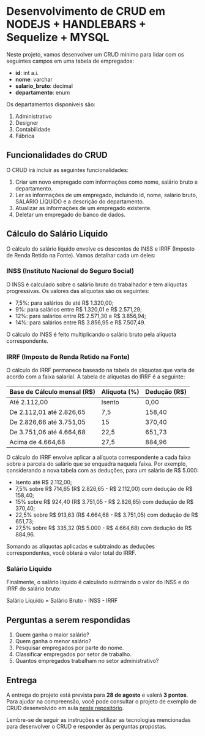 # Desenvolvimento de CRUD em NODEJS + HANDLEBARS + Sequelize + MYSQL

Neste projeto, vamos desenvolver um CRUD mínimo para lidar com os seguintes campos em uma tabela de empregados:

- **id**: int a.i.
- **nome**: varchar
- **salario_bruto**: decimal
- **departamento**: enum

Os departamentos disponíveis são:
1. Administrativo
2. Designer
3. Contabilidade
4. Fábrica

## Funcionalidades do CRUD

O CRUD irá incluir as seguintes funcionalidades:

1. Criar um novo empregado com informações como nome, salário bruto e departamento.
2. Ler as informações de um empregado, incluindo id, nome, salário bruto, SALÁRIO LÍQUIDO e a descrição do departamento.
3. Atualizar as informações de um empregado existente.
4. Deletar um empregado do banco de dados.

## Cálculo do Salário Líquido

O cálculo do salário líquido envolve os descontos de INSS e IRRF (Imposto de Renda Retido na Fonte). Vamos detalhar cada um deles:

### INSS (Instituto Nacional do Seguro Social)

O INSS é calculado sobre o salário bruto do trabalhador e tem alíquotas progressivas. Os valores das alíquotas são os seguintes:

- 7,5%: para salários de até R$ 1.320,00;
- 9%: para salários entre R$ 1.320,01 e R$ 2.571,29;
- 12%: para salários entre R$ 2.571,30 e R$ 3.856,94;
- 14%: para salários entre R$ 3.856,95 e R$ 7.507,49.

O cálculo do INSS é feito multiplicando o salário bruto pela alíquota correspondente.

### IRRF (Imposto de Renda Retido na Fonte)

O cálculo do IRRF permanece baseado na tabela de alíquotas que varia de acordo com a faixa salarial. A tabela de alíquotas do IRRF é a seguinte:

| Base de Cálculo mensal (R$) | Alíquota (%) | Dedução (R$) |
|-----------------------------|--------------|--------------|
| Até 2.112,00                | Isento       | 0,00         |
| De 2.112,01 até 2.826,65    | 7,5          | 158,40       |
| De 2.826,66 até 3.751,05    | 15           | 370,40       |
| De 3.751,06 até 4.664,68    | 22,5         | 651,73       |
| Acima de 4.664,68           | 27,5         | 884,96       |

O cálculo do IRRF envolve aplicar a alíquota correspondente a cada faixa sobre a parcela do salário que se enquadra naquela faixa. Por exemplo, considerando a nova tabela com as deduções, para um salário de R$ 5.000:

- Isento até R$ 2.112,00;
- 7,5% sobre R$ 714,65 (R$ 2.826,65 - R$ 2.112,00) com dedução de R$ 158,40;
- 15% sobre R$ 924,40 (R$ 3.751,05 - R$ 2.826,65) com dedução de R$ 370,40;
- 22,5% sobre R$ 913,63 (R$ 4.664,68 - R$ 3.751,05) com dedução de R$ 651,73;
- 27,5% sobre R$ 335,32 (R$ 5.000 - R$ 4.664,68) com dedução de R$ 884,96.

Somando as alíquotas aplicadas e subtraindo as deduções correspondentes, você obterá o valor total do IRRF.

### Salário Líquido

Finalmente, o salário líquido é calculado subtraindo o valor do INSS e do IRRF do salário bruto:

Salário Líquido = Salário Bruto - INSS - IRRF

## Perguntas a serem respondidas

1. Quem ganha o maior salário?
2. Quem ganha o menor salário?
3. Pesquisar empregados por parte do nome.
4. Classificar empregados por setor de trabalho.
5. Quantos empregados trabalham no setor administrativo?

## Entrega

A entrega do projeto está prevista para **28 de agosto** e valerá **3 pontos**. Para ajudar na compreensão, você pode consultar o projeto de exemplo de CRUD desenvolvido em aula [neste repositório](https://github.com/ewbriao1978/Aula-middleware-controller).

Lembre-se de seguir as instruções e utilizar as tecnologias mencionadas para desenvolver o CRUD e responder às perguntas propostas.
